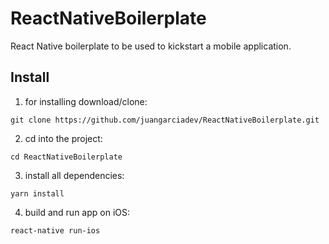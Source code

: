 # ReactNativeBoilerplate
React Native boilerplate to be used to kickstart a mobile application.

## Install

1. for installing download/clone:
```
git clone https://github.com/juangarciadev/ReactNativeBoilerplate.git
```
2. cd into the project:
```
cd ReactNativeBoilerplate
```
3. install all dependencies:
```
yarn install
```
4. build and run app on iOS:
```
react-native run-ios
```

